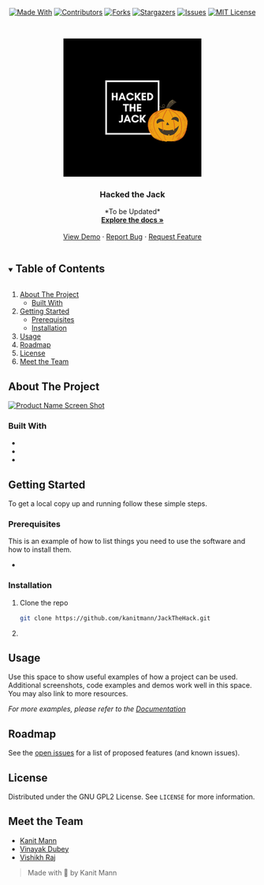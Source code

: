 
<span style="display:block;text-align:center">

[![Made With][made-with-shield]][made-with-url]
[![Contributors][contributors-shield]][contributors-url]
[![Forks][forks-shield]][forks-url]
[![Stargazers][stars-shield]][stars-url]
[![Issues][issues-shield]][issues-url]
[![MIT License][license-shield]][license-url]

</span>

<!-- PROJECT LOGO -->
<br />
<p align="center">
  <a href="https://github.com/kanitmann/JackTheHack">
    <img src="./Assets/Hacked_the_Jack.png" alt="Logo" width="280" height="280">
  </a>

  <h3 align="center">Hacked the Jack</h3>

  <p align="center">
    *To be Updated*
    <br />
    <a href="https://github.com/kanitmann/JackTheHack"><strong>Explore the docs »</strong></a>
    <br />
    <br />
    <a href="https://github.com/kanitmann/JackTheHack">View Demo</a>
    ·
    <a href="https://github.com/kanitmann/JackTheHack/issues">Report Bug</a>
    ·
    <a href="https://github.com/kanitmann/JackTheHack/issues">Request Feature</a>
  </p>
</p>

<!-- TABLE OF CONTENTS -->
<details open="open">
  <summary><h2 style="display: inline-block">Table of Contents</h2></summary>
  <ol>
    <li>
      <a href="#about-the-project">About The Project</a>
      <ul>
        <li><a href="#built-with">Built With</a></li>
      </ul>
    </li>
    <li>
      <a href="#getting-started">Getting Started</a>
      <ul>
        <li><a href="#prerequisites">Prerequisites</a></li>
        <li><a href="#installation">Installation</a></li>
      </ul>
    </li>
    <li><a href="#usage">Usage</a></li>
    <li><a href="#roadmap">Roadmap</a></li>
    <li><a href="#license">License</a></li>
    <li><a href="#acknowledgements">Meet the Team</a></li>
  </ol>
</details>

<!-- ABOUT THE PROJECT -->

## About The Project

[![Product Name Screen Shot][product-screenshot]](https://example.com)

### Built With

- []()
- []()
- []()

<!-- GETTING STARTED -->

## Getting Started

To get a local copy up and running follow these simple steps.

### Prerequisites

This is an example of how to list things you need to use the software and how to install them.

- 

### Installation

1. Clone the repo
   ```sh
   git clone https://github.com/kanitmann/JackTheHack.git
   ```
2. 

<!-- USAGE EXAMPLES -->

## Usage

Use this space to show useful examples of how a project can be used. Additional screenshots, code examples and demos work well in this space. You may also link to more resources.

_For more examples, please refer to the [Documentation](https://example.com)_

<!-- ROADMAP -->

## Roadmap

See the [open issues](https://github.com/kanitmann/JackTheHack/issues) for a list of proposed features (and known issues).

<!-- LICENSE -->

## License

Distributed under the GNU GPL2 License. See `LICENSE` for more information.

<!-- ACKNOWLEDGEMENTS -->

## Meet the Team

- [Kanit Mann](https://github.com/kanitmann)
- [Vinayak Dubey](https://github.com/viny1ic)
- [Vishikh Raj](https://github.com/dungeon-master27)

> Made with 💙 by Kanit Mann

<!-- MARKDOWN LINKS & IMAGES -->
<!-- https://www.markdownguide.org/basic-syntax/#reference-style-links -->

[contributors-shield]: https://img.shields.io/github/contributors/kanitmann/JackTheHack.svg?style=for-the-badge
[contributors-url]: https://github.com/kanitmann/JackTheHack/graphs/contributors
[forks-shield]: https://img.shields.io/github/forks/kanitmann/JackTheHack.svg?style=for-the-badge
[forks-url]: https://github.com/kanitmann/JackTheHack/network/members
[stars-shield]: https://img.shields.io/github/stars/kanitmann/JackTheHack.svg?style=for-the-badge
[stars-url]: https://github.com/kanitmann/JackTheHack/stargazers
[issues-shield]: https://img.shields.io/github/issues/kanitmann/JackTheHack.svg?style=for-the-badge
[issues-url]: https://github.com/kanitmann/JackTheHack/issues
[license-shield]: https://img.shields.io/badge/license-SATA-blue?style=for-the-badge&logo=appveyor
[license-url]: https://github.com/kanitmann/JackTheHack/blob/master/LICENSE.txt
[made-with-shield]: https://img.shields.io/github/languages/top/kanitmann/JackTheHack?style=for-the-badge
[made-with-url]: https://shields.io/github/languages/top/kanitmann/JackTheHack.svg?style-for-the-badge
[product-screenshot]: (images/screenshot.png)
